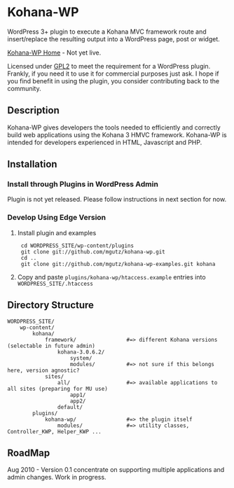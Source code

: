 # Kohana-WP

WordPress 3+ plugin to execute a Kohana MVC framework route and insert/replace
the resulting output into a WordPress page, post or widget.

[Kohana-WP Home](http://kohana-wp.mgutz.com) - Not yet live.

Licensed under [GPL2](http://www.gnu.org/licenses/old-licenses/gpl-2.0.html) to meet the
requirement for a WordPress plugin. Frankly, if you need it to use it for commercial purposes just ask. 
I hope if you find benefit in using the plugin, you consider contributing back to the community.

## Description

Kohana-WP gives developers the tools needed to efficiently and correctly build 
web applications using the Kohana 3 HMVC framework. Kohana-WP is intended for developers 
experienced in HTML, Javascript and PHP.

## Installation

### Install through Plugins in WordPress Admin

Plugin is not yet released. Please follow instructions in next section for now.

### Develop Using Edge Version

1. Install plugin and examples

        cd WORDPRESS_SITE/wp-content/plugins
        git clone git://github.com/mgutz/kohana-wp.git
        cd ..
        git clone git://github.com/mgutz/kohana-wp-examples.git kohana

2. Copy and paste `plugins/kohana-wp/htaccess.example` entries into `WORDPRESS_SITE/.htaccess`

## Directory Structure

    WORDPRESS_SITE/
        wp-content/
            kohana/
                framework/                #=> different Kohana versions (selectable in future admin)
                    kohana-3.0.6.2/
                        system/
                        modules/          #=> not sure if this belongs here, version agnostic?
                sites/                    
                    all/                  #=> available applications to all sites (preparing for MU use)
                        app1/
                        app2/
                    default/
            plugins/
                kohana-wp/                #=> the plugin itself
                    modules/              #=> utility classes, Controller_KWP, Helper_KWP ...
                
## RoadMap

Aug 2010 - Version 0.1 concentrate on supporting multiple applications and admin changes. Work in progress.
